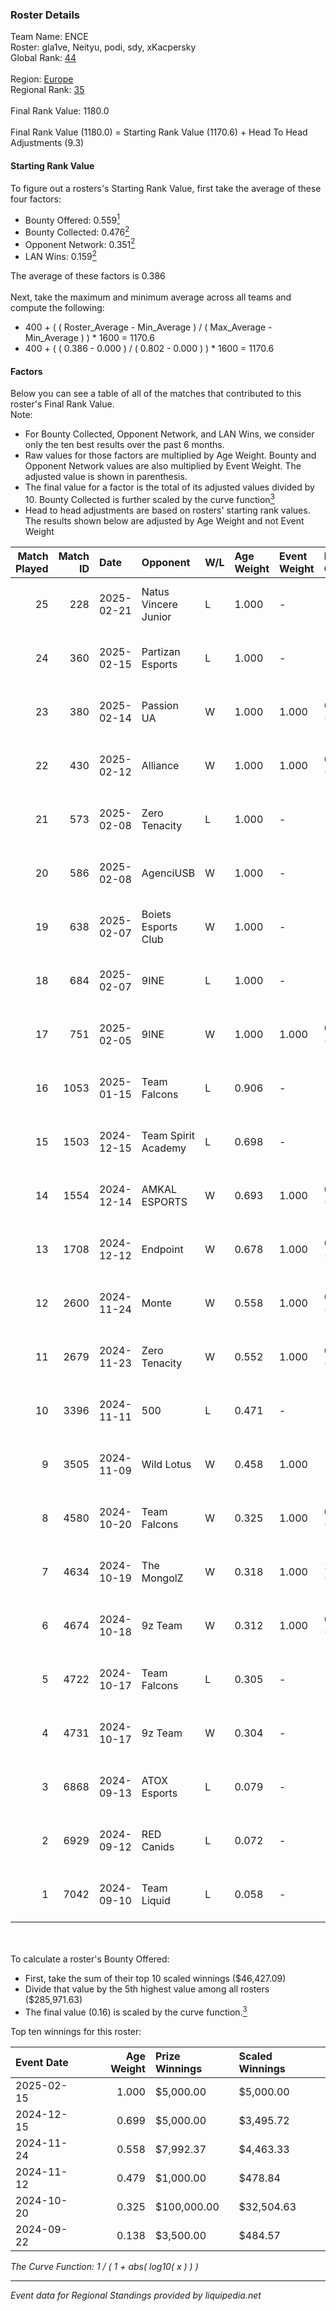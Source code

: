 ### Roster Details<br />
Team Name: ENCE<br />
Roster: gla1ve, Neityu, podi, sdy, xKacpersky<br />
Global Rank: [44](../../standings_global_2025_02_28.md)<br />
<br />
Region: [Europe]( ../../standings_europe_2025_02_28.md)<br />
Regional Rank: [35]( ../../standings_europe_2025_02_28.md)<br />
<br />
Final Rank Value:  1180.0<br />
<br />
Final Rank Value (1180.0) = Starting Rank Value (1170.6) + Head To Head Adjustments (9.3)<br />

#### Starting Rank Value<br />
To figure out a rosters's Starting Rank Value, first take the average of these four factors:<br />
- Bounty Offered: 0.559[<sup>1</sup>](#table2)
- Bounty Collected: 0.476[<sup>2</sup>](#table1)
- Opponent Network: 0.351[<sup>2</sup>](#table1)
- LAN Wins: 0.159[<sup>2</sup>](#table1)

The average of these factors is 0.386<br />
<br />
Next, take the maximum and minimum average across all teams and compute the following:<br />
- 400 + ( ( Roster_Average - Min_Average ) / ( Max_Average - Min_Average ) ) * 1600 = 1170.6
- 400 + ( ( 0.386 - 0.000 ) / ( 0.802 - 0.000 ) ) * 1600 = 1170.6


#### Factors<br />
Below you can see a table of all of the matches that contributed to this roster's Final Rank Value.<br />
Note:<br />

- For Bounty Collected, Opponent Network, and LAN Wins, we consider only the ten best results over the past 6 months.
- Raw values for those factors are multiplied by Age Weight. Bounty and Opponent Network values are also multiplied by Event Weight. The adjusted value is shown in parenthesis.
- The final value for a factor is the total of its adjusted values divided by 10. Bounty Collected is further scaled by the curve function[<sup>3</sup>](#curveFunction)
- Head to head adjustments are based on rosters' starting rank values. The results shown below are adjusted by Age Weight and not Event Weight
<span id="table1"></span><br />


| Match Played | Match ID | Date       | Opponent             | W/L | Age Weight | Event Weight | Bounty Collected | Opponent Network | LAN Wins  | H2H Adj. | Roster                                |
| -: | -: | :- | :- | :- | :- | :- | :- | :- | :- | -: | :- |
|           25 |      228 | 2025-02-21 | Natus Vincere Junior | L   | 1.000      | -            | -                | -                | -         |   -14.95 | gla1ve, Neityu, podi, sdy, xKacpersky |
|           24 |      360 | 2025-02-15 | Partizan Esports     | L   | 1.000      | -            | -                | -                | -         |   -13.17 | gla1ve, Neityu, podi, sdy, xKacpersky |
|           23 |      380 | 2025-02-14 | Passion UA           | W   | 1.000      | 1.000        | 0.029 (0.029)    | 0.544 (0.544)    | 0 (0.000) |    15.88 | gla1ve, Neityu, podi, sdy, xKacpersky |
|           22 |      430 | 2025-02-12 | Alliance             | W   | 1.000      | 1.000        | 0.018 (0.018)    | 0.515 (0.515)    | 0 (0.000) |    11.88 | gla1ve, Neityu, podi, sdy, xKacpersky |
|           21 |      573 | 2025-02-08 | Zero Tenacity        | L   | 1.000      | -            | -                | -                | -         |   -18.85 | gla1ve, Neityu, podi, sdy, xKacpersky |
|           20 |      586 | 2025-02-08 | AgenciUSB            | W   | 1.000      | -            | -                | -                | 0 (0.000) |     0.74 | gla1ve, Neityu, podi, sdy, xKacpersky |
|           19 |      638 | 2025-02-07 | Boiets Esports Club  | W   | 1.000      | -            | -                | -                | 0 (0.000) |     0.36 | gla1ve, Neityu, podi, sdy, xKacpersky |
|           18 |      684 | 2025-02-07 | 9INE                 | L   | 1.000      | -            | -                | -                | -         |   -15.55 | gla1ve, Neityu, podi, sdy, xKacpersky |
|           17 |      751 | 2025-02-05 | 9INE                 | W   | 1.000      | 1.000        | 0.044 (0.044)    | 0.747 (0.747)    | 0 (0.000) |    15.05 | gla1ve, Neityu, podi, sdy, xKacpersky |
|           16 |     1053 | 2025-01-15 | Team Falcons         | L   | 0.906      | -            | -                | -                | -         |    -0.59 | gla1ve, Neityu, podi, sdy, xKacpersky |
|           15 |     1503 | 2024-12-15 | Team Spirit Academy  | L   | 0.698      | -            | -                | -                | -         |    -9.64 | gla1ve, Neityu, podi, sdy, xKacpersky |
|           14 |     1554 | 2024-12-14 | AMKAL ESPORTS        | W   | 0.693      | 1.000        | 0.020 (0.014)    | 0.413 (0.286)    | 0 (0.000) |     5.47 | gla1ve, Neityu, podi, sdy, xKacpersky |
|           13 |     1708 | 2024-12-12 | Endpoint             | W   | 0.678      | 1.000        | 0.010 (0.007)    | 0.417 (0.283)    | -         |     3.31 | gla1ve, Neityu, podi, sdy, xKacpersky |
|           12 |     2600 | 2024-11-24 | Monte                | W   | 0.558      | 1.000        | 0.035 (0.020)    | 0.263 (0.147)    | -         |     5.21 | gla1ve, Neityu, podi, sdy, xKacpersky |
|           11 |     2679 | 2024-11-23 | Zero Tenacity        | W   | 0.552      | 1.000        | 0.033 (0.018)    | 0.842 (0.465)    | -         |     7.16 | gla1ve, Neityu, podi, sdy, xKacpersky |
|           10 |     3396 | 2024-11-11 | 500                  | L   | 0.471      | -            | -                | -                | -         |    -4.90 | gla1ve, Neityu, podi, sdy, xKacpersky |
|            9 |     3505 | 2024-11-09 | Wild Lotus           | W   | 0.458      | 1.000        | -                | 0.379 (0.174)    | -         |     3.48 | gla1ve, Neityu, podi, sdy, xKacpersky |
|            8 |     4580 | 2024-10-20 | Team Falcons         | W   | 0.325      | 1.000        | 0.987 (0.321)    | 0.594 (0.193)    | 1 (0.325) |    10.08 | gla1ve, Neityu, podi, sdy, xKacpersky |
|            7 |     4634 | 2024-10-19 | The MongolZ          | W   | 0.318      | 1.000        | 1.000 (0.318)    | 0.489 (0.155)    | 1 (0.318) |     9.77 | gla1ve, Neityu, podi, sdy, xKacpersky |
|            6 |     4674 | 2024-10-18 | 9z Team              | W   | 0.312      | 1.000        | 0.019 (0.006)    | -                | 1 (0.312) |     0.88 | gla1ve, Neityu, podi, sdy, xKacpersky |
|            5 |     4722 | 2024-10-17 | Team Falcons         | L   | 0.305      | -            | -                | -                | -         |    -0.14 | gla1ve, Neityu, podi, sdy, xKacpersky |
|            4 |     4731 | 2024-10-17 | 9z Team              | W   | 0.304      | -            | -                | -                | 1 (0.304) |     0.84 | gla1ve, Neityu, podi, sdy, xKacpersky |
|            3 |     6868 | 2024-09-13 | ATOX Esports         | L   | 0.079      | -            | -                | -                | -         |    -0.40 | gla1ve, Goofy, Kylar, podi, sdy       |
|            2 |     6929 | 2024-09-12 | RED Canids           | L   | 0.072      | -            | -                | -                | -         |    -1.84 | gla1ve, Goofy, Kylar, podi, sdy       |
|            1 |     7042 | 2024-09-10 | Team Liquid          | L   | 0.058      | -            | -                | -                | -         |    -0.73 | gla1ve, Goofy, Kylar, podi, sdy       |

<br />
<span id="table2"></span><br />
To calculate a roster's Bounty Offered:<br />

- First, take the sum of their top 10 scaled winnings ($46,427.09)
- Divide that value by the 5th highest value among all rosters ($285,971.63)
- The final value (0.16) is scaled by the curve function.[<sup>3</sup>](#curveFunction)

Top ten winnings for this roster:<br />

| Event Date | Age Weight | Prize Winnings | Scaled Winnings |
| :- | -: | :- | :- |
| 2025-02-15 |      1.000 | $5,000.00      | $5,000.00       |
| 2024-12-15 |      0.699 | $5,000.00      | $3,495.72       |
| 2024-11-24 |      0.558 | $7,992.37      | $4,463.33       |
| 2024-11-12 |      0.479 | $1,000.00      | $478.84         |
| 2024-10-20 |      0.325 | $100,000.00    | $32,504.63      |
| 2024-09-22 |      0.138 | $3,500.00      | $484.57         |


<span id="curveFunction"></span>_The Curve Function: 1 / ( 1 + abs( log10( x ) ) )_<br />

---
_Event data for Regional Standings provided by liquipedia.net_<br />
